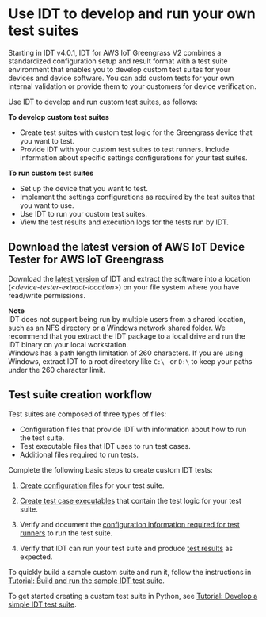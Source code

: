 # Use IDT to develop and run your own test suites<a name="idt-custom-tests"></a>

<a name="idt-byotc"></a>Starting in IDT v4\.0\.1, IDT for AWS IoT Greengrass V2 combines a standardized configuration setup and result format with a test suite environment that enables you to develop custom test suites for your devices and device software\. You can add custom tests for your own internal validation or provide them to your customers for device verification\.

Use IDT to develop and run custom test suites, as follows:

**To develop custom test suites**  
+ Create test suites with custom test logic for the Greengrass device that you want to test\.
+ Provide IDT with your custom test suites to test runners\. Include information about specific settings configurations for your test suites\.

**To run custom test suites**  
+ Set up the device that you want to test\.
+ Implement the settings configurations as required by the test suites that you want to use\.
+ Use IDT to run your custom test suites\.
+ View the test results and execution logs for the tests run by IDT\.

## Download the latest version of AWS IoT Device Tester for AWS IoT Greengrass<a name="install-dev-tst-gg"></a>

Download the [latest version](idt-programmatic-download.md) of IDT and extract the software into a location \(*<device\-tester\-extract\-location>*\) on your file system where you have read/write permissions\. 

**Note**  
<a name="unzip-package-to-local-drive"></a>IDT does not support being run by multiple users from a shared location, such as an NFS directory or a Windows network shared folder\. We recommend that you extract the IDT package to a local drive and run the IDT binary on your local workstation\.  
Windows has a path length limitation of 260 characters\. If you are using Windows, extract IDT to a root directory like `C:\ ` or `D:\` to keep your paths under the 260 character limit\.

## Test suite creation workflow<a name="custom-test-workflow"></a>

Test suites are composed of three types of files:
+ Configuration files that provide IDT with information about how to run the test suite\.
+ Test executable files that IDT uses to run test cases\.
+ Additional files required to run tests\.

Complete the following basic steps to create custom IDT tests:

1. [Create configuration files](idt-json-config.md) for your test suite\.

1. [Create test case executables](create-test-executables.md) that contain the test logic for your test suite\. 

1. Verify and document the [configuration information required for test runners](set-custom-idt-config.md) to run the test suite\.

1. Verify that IDT can run your test suite and produce [test results](run-debug-custom-tests.md) as expected\.

To quickly build a sample custom suite and run it, follow the instructions in [Tutorial: Build and run the sample IDT test suite](build-sample-suite.md)\. 

To get started creating a custom test suite in Python, see [Tutorial: Develop a simple IDT test suite](create-custom-tests.md)\.